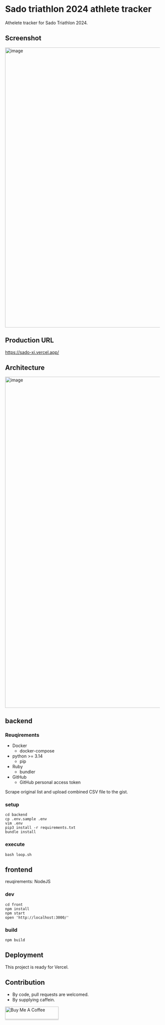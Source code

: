 # Sado triathlon 2024 athlete tracker

Athelete tracker for Sado Triathlon 2024.

## Screenshot

<img width="909" alt="image" src="https://github.com/user-attachments/assets/2f4c2ea9-1163-4c82-9e47-bf0bb043c388">

## Production URL

https://sado-xi.vercel.app/

## Architecture

<img width="1075" alt="image" src="https://github.com/user-attachments/assets/c2451edf-6dec-4597-b734-b668fe8b4f2f">

## backend

### Reuqirements

- Docker
  - docker-compose
- python >= 3.14
  - pip
- Ruby
  - bundler
- GitHub
  - GitHub personal access token


Scrape original list and upload combined CSV file to the gist.

### setup
```
cd backend
cp .env.sample .env
vim .env
pip3 install -r requirements.txt
bundle install
```

### execute
```
bash loop.sh
```



## frontend


reuqirements: NodeJS


### dev
```
cd front
npm install
npm start
open 'http://localhost:3000/'
```


### build

```
npm build
```

## Deployment

This project is ready for Vercel.

## Contribution

- By code, pull requests are welcomed.
- By supplying caffein.

<a href="https://www.buymeacoffee.com/matsubokkuri" target="_blank"><img src="https://www.buymeacoffee.com/assets/img/custom_images/orange_img.png" alt="Buy Me A Coffee" style="height: 41px !important;width: 174px !important;box-shadow: 0px 3px 2px 0px rgba(190, 190, 190, 0.5) !important;-webkit-box-shadow: 0px 3px 2px 0px rgba(190, 190, 190, 0.5) !important;" ></a>


